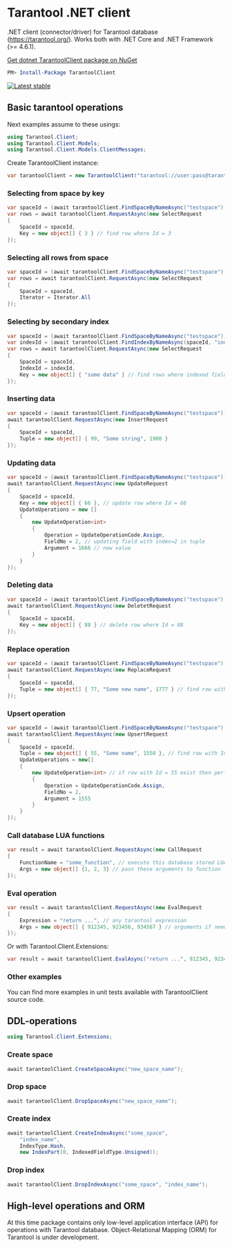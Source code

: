 Tarantool .NET client
=====================

.NET client (connector/driver) for Tarantool database (https://tarantool.org/).
Works both with .NET Core and .NET Framework (>= 4.6.1).

[Get dotnet TarantoolClient package on NuGet](https://www.nuget.org/packages/TarantoolClient)

```powershell
PM> Install-Package TarantoolClient
```
[![Latest stable](https://img.shields.io/nuget/v/TarantoolClient.svg)](https://www.nuget.org/packages/TarantoolClient)

Basic tarantool operations
---------------
Next examples assume to these usings:
```C#
using Tarantool.Client;
using Tarantool.Client.Models;
using Tarantool.Client.Models.ClientMessages;
```
Create TarantoolClient instance:
```C#
var tarantoolClient = new TarantoolClient("tarantool://user:pass@tarantool-host:3301");
```

### Selecting from space by key
```C#
var spaceId = (await tarantoolClient.FindSpaceByNameAsync("testspace"))[0].AsUInt32();
var rows = await tarantoolClient.RequestAsync(new SelectRequest
{
    SpaceId = spaceId,
    Key = new object[] { 3 } // find row where Id = 3
});
```

### Selecting all rows from space
```C#
var spaceId = (await tarantoolClient.FindSpaceByNameAsync("testspace"))[0].AsUInt32();
var rows = await tarantoolClient.RequestAsync(new SelectRequest
{
    SpaceId = spaceId,
    Iterator = Iterator.All
});
```

### Selecting by secondary index
```C#
var spaceId = (await tarantoolClient.FindSpaceByNameAsync("testspace"))[0].AsUInt32();
var indexId = (await tarantoolClient.FindIndexByNameAsync(spaceId, "indexname"))[0].AsUInt32();
var rows = await tarantoolClient.RequestAsync(new SelectRequest
{
    SpaceId = spaceId,
    IndexId = indexId,
    Key = new object[] { "some data" } // find rows where indexed field = "some data"
});
```

### Inserting data
```C#
var spaceId = (await tarantoolClient.FindSpaceByNameAsync("testspace"))[0].AsUInt32();
await tarantoolClient.RequestAsync(new InsertRequest
{
    SpaceId = spaceId,
    Tuple = new object[] { 99, "Some string", 1900 }
});
```

### Updating data
```C#
var spaceId = (await tarantoolClient.FindSpaceByNameAsync("testspace"))[0].AsUInt32();
await tarantoolClient.RequestAsync(new UpdateRequest
{
    SpaceId = spaceId,
    Key = new object[] { 66 }, // update row where Id = 66
    UpdateUperations = new []
    {
        new UpdateOperation<int>
        {
            Operation = UpdateOperationCode.Assign,
            FieldNo = 2, // updating field with index=2 in tuple
            Argument = 1666 // new value
        } 
    }
});
```

### Deleting data
```C#
var spaceId = (await tarantoolClient.FindSpaceByNameAsync("testspace"))[0].AsUInt32();
await tarantoolClient.RequestAsync(new DeletetRequest
{
    SpaceId = spaceId,
    Key = new object[] { 88 } // delete row where Id = 88
});
```

### Replace operation
```C#
var spaceId = (await tarantoolClient.FindSpaceByNameAsync("testspace"))[0].AsUInt32();
await tarantoolClient.RequestAsync(new ReplaceRequest
{
    SpaceId = spaceId,
    Tuple = new object[] { 77, "Some new name", 1777 } // find row with Id = 77 and replace it
});
```

### Upsert operation
```C#
var spaceId = (await tarantoolClient.FindSpaceByNameAsync("testspace"))[0].AsUInt32();
await tarantoolClient.RequestAsync(new UpsertRequest
{
    SpaceId = spaceId,
    Tuple = new object[] { 55, "Some name", 1550 }, // find row with Id = 55 and insert if not exists
    UpdateUperations = new[]
    {
        new UpdateOperation<int> // if row with Id = 55 exist then perform this update operation
        {
            Operation = UpdateOperationCode.Assign,
            FieldNo = 2,
            Argument = 1555
        }
    }
});
```

### Call database LUA functions
```C#
var result = await tarantoolClient.RequestAsync(new CallRequest
{
    FunctionName = "some_function", // execute this database stored LUA funtion
    Args = new object[] {1, 2, 3} // pass these arguments to function
});
```

### Eval operation
```C#
var result = await tarantoolClient.RequestAsync(new EvalRequest
{
    Expression = "return ...", // any tarantool expression
    Args = new object[] { 912345, 923456, 934567 } // arguments if needed for expression
});
```
Or with Tarantool.Client.Extensions:
```C#
var result = await tarantoolClient.EvalAsync("return ...", 912345, 923456, 934567);
```
### Other examples
You can find more examples in unit tests available with TarantoolClient source code.

DDL-operations
--------------
```C#
using Tarantool.Client.Extensions;
```
### Create space
```C#
await tarantoolClient.CreateSpaceAsync("new_space_name");
```

### Drop space
```C#
await tarantoolClient.DropSpaceAsync("new_space_name");
```

### Create index
```C#
await tarantoolClient.CreateIndexAsync("some_space",
    "index_name",
    IndexType.Hash,
    new IndexPart(0, IndexedFieldType.Unsigned));
```

### Drop index
```C#
await tarantoolClient.DropIndexAsync("some_space", "index_name");
```

High-level operations and ORM
-----------------------------

At this time package contains only low-level application interface (API)
for operations with Tarantool database.
Object-Relational Mapping (ORM) for Tarantool is under development.

